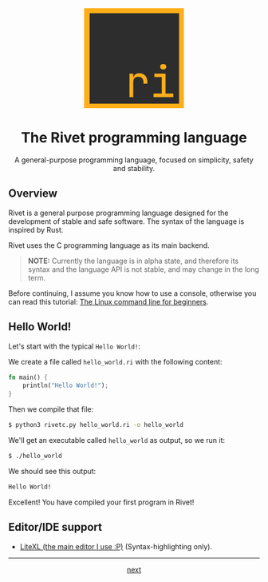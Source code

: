 <div align="center">

<img src="assets/logo.png" alt="Rivet logo" width="200" height="200"/>

# The Rivet programming language

A general-purpose programming language, focused on simplicity, safety and stability.

</div>

## Overview

Rivet is a general purpose programming language designed for the development
of stable and safe software. The syntax of the language is inspired by Rust.

Rivet uses the C programming language as its main backend.

> **NOTE:** Currently the language is in alpha state, and therefore its syntax
and the language API is not stable, and may change in the long term.

Before continuing, I assume you know how to use a console, otherwise you can
read this tutorial:
[The Linux command line for beginners](https://ubuntu.com/tutorials/command-line-for-beginners#1-overview).

## Hello World!

Let's start with the typical `Hello World!`:

We create a file called `hello_world.ri` with the following content:
```rs
fn main() {
    println("Hello World!");
}
```

Then we compile that file:
```bash
$ python3 rivetc.py hello_world.ri -o hello_world
```

We'll get an executable called `hello_world` as output, so we run it:
```bash
$ ./hello_world
```

We should see this output:
```bash
Hello World!
```

Excellent! You have compiled your first program in Rivet!

## Editor/IDE support

* [LiteXL (the main editor I use :P)](https://github.com/lite-xl/lite-xl-plugins/blob/master/plugins/language_rivet.lua)
(Syntax-highlighting only).

* * *

<div align="center">

[next](01_code_structure.md)

</div>
